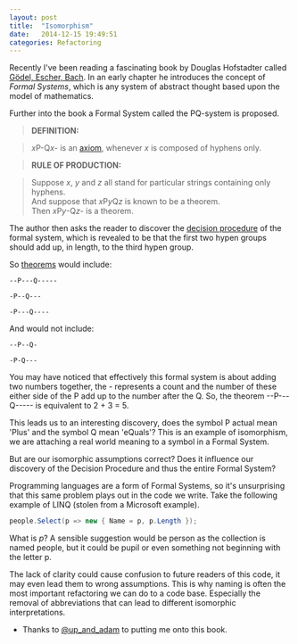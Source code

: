 ```yaml
---
layout: post
title:  "Isomorphism"
date:   2014-12-15 19:49:51
categories: Refactoring
---
```


Recently I've been reading a fascinating book by Douglas Hofstadter called [Gödel, Escher, Bach](http://en.wikipedia.org/wiki/G%C3%B6del,_Escher,_Bach).  In an early chapter he introduces the concept of *Formal Systems*, which is any system of abstract thought based upon the model of mathematics. 

Further into the book a Formal System called the PQ-system is proposed.

> **DEFINITION:** 

> *x*P-Q*x*- is an [axiom](http://en.wikipedia.org/wiki/Axiom), whenever *x* is composed of hyphens only.

> **RULE OF PRODUCTION:**

> Suppose *x*, *y* and *z* all stand for particular strings containing only hyphens.  
> And suppose that *x*P*y*Q*z* is known to be a theorem.  
> Then *x*P*y*-Q*z*- is a theorem.

The author then asks the reader to discover the [decision procedure](http://en.wikipedia.org/wiki/Decision_problem) of the formal system, which is revealed to be that the first two hypen groups should add up, in length, to the third hypen group.

So [theorems](http://en.wikipedia.org/wiki/Theorem) would include:

```
--P---Q-----

-P--Q---

-P---Q----
```

And would not include:

```
--P--Q-

-P-Q---
```

You may have noticed that effectively this formal system is about adding two numbers together, the - represents a count and the number of these either side of the P add up to the number after the Q.  So, the theorem --P---Q----- is equivalent to 2 + 3 = 5.

This leads us to an interesting discovery, does the symbol P actual mean 'Plus' and the symbol Q mean 'eQuals'?  This is an example of isomorphism, we are attaching a real world meaning to a symbol in a Formal System.  

But are our isomorphic assumptions correct?  Does it influence our discovery of the Decision Procedure and thus the entire Formal System?

Programming languages are a form of Formal Systems, so it's unsurprising that this same problem plays out in the code we write. Take the following example of LINQ (stolen from a Microsoft example).

```csharp
people.Select(p => new { Name = p, p.Length }); 
```
What is *p*?  A sensible suggestion would be person as the collection is  named people, but it could be pupil or even something not beginning with the letter p.

The lack of clarity could cause confusion to future readers of this code, it may even lead them to wrong assumptions. This is why naming is often the most important refactoring we can do to a code base.  Especially the removal of abbreviations that can lead to different isomorphic interpretations.


* Thanks to [@up\_and\_adam](https://twitter.com/up_and_adam) to putting me onto this book.
